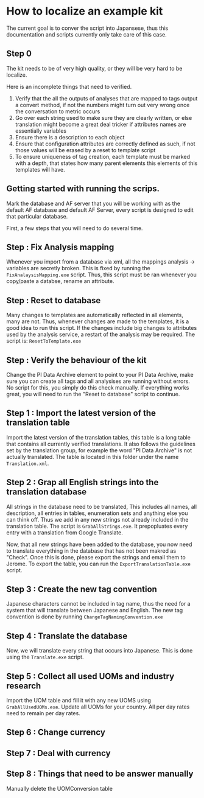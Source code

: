 # How to localize an example kit

The current goal is to conver the script into Japansese, thus this documentation and scripts currently only take care of this case.

## Step 0

The kit needs to be of very high quality, or they will be very hard to be localize.

Here is an incomplete things that need to verified.

1. Verify that the all the outputs of analyses that are mapped to tags output a convert method, if not the numbers might turn out very wrong once the conversation to metric occurs
1. Go over each string used to make sure they are clearly written, or else translation might become a great deal tricker if attributes names are essentially variables
1. Ensure there is a description to each object
1. Ensure that configuration attributes are correctly defined as such, if not those values will be erased by a reset to template script
1. To ensure uniqueness of tag creation, each template must be marked with a depth, that states how many parent elements this elements of this templates will have.

## Getting started with running the scrips.

Mark the database and AF server that you will be working with as the default AF database and default AF Server, every script is designed to edit that particular database.

First, a few steps that you will need to do several time.

## Step : Fix Analysis mapping

Whenever you import from a database via xml, all the mappings analysis -> variables are secretly broken. This is fixed by running the `FixAnalaysisMapping.exe` script. Thus, this script must be ran whenever you copy/paste a databse, rename an attribute.

## Step : Reset to database

Many changes to templates are automatically reflected in all elements, many are not. Thus, whenever changes are made to the templates, it is a good idea to run this script. If the changes include big changes to attributes used by the analysis service, a restart of the analysis may be required. The script is: `ResetToTemplate.exe`

## Step : Verify the behaviour of the kit

Change the PI Data Archive element to point to your PI Data Archive, make sure you can create all tags and all analysises are running without errors. No script for this, you simply do this check manually.
If everything works great, you will need to run the "Reset to database" script to continue.

## Step 1 : Import the latest version of the translation table

Import the latest version of the translation tables, this table is a long table that contains all currently verified translations. It also follows the guidelines set by the translation group, for example the word "PI Data Archive" is not actually translated. The table is located in this folder under the name `Translation.xml`.

## Step 2 : Grap all English strings into the translation database

All strings in the database need to be translated, This includes all names, all description, all entries in tables, enumeration sets and anything else you can think off. Thus we add in any new strings not already included in the translation table. The script is `GrabAllStrings.exe`. It prepopluates every entry with a translation from Google Translate.

Now, that all new strings have been added to the database, you now need to translate everything in the database that has not been makred as "Check". Once this is done, please export the strings and email them to Jerome. To export the table, you can run the `ExportTranslationTable.exe` script.

## Step 3 : Create the new tag convention

Japanese characters cannot be included in tag name, thus the need for a system that will translate between Japanese and English. The new tag convention is done by running `ChangeTagNamingConvention.exe`

## Step 4 : Translate the database

Now, we will translate every string that occurs into Japanese. This is done using the `Translate.exe` script.

## Step 5 : Collect all used UOMs and industry research

Import the UOM table and fill it with any new UOMS using `GrabAllUsedUOMs.exe`.
Update all UOMs for your country. All per day rates need to remain per day rates.

## Step 6 : Change currency


## Step 7 : Deal with currency

## Step 8 : Things that need to be answer manually

Manually delete the UOMConversion table

